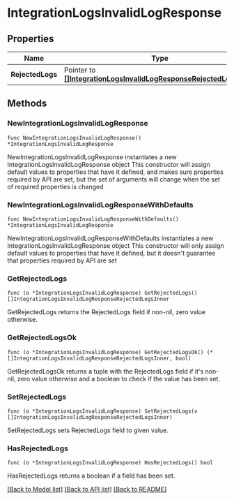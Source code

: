 # IntegrationLogsInvalidLogResponse

## Properties

Name | Type | Description | Notes
------------ | ------------- | ------------- | -------------
**RejectedLogs** | Pointer to [**[]IntegrationLogsInvalidLogResponseRejectedLogsInner**](IntegrationLogsInvalidLogResponseRejectedLogsInner.md) |  | [optional] 

## Methods

### NewIntegrationLogsInvalidLogResponse

`func NewIntegrationLogsInvalidLogResponse() *IntegrationLogsInvalidLogResponse`

NewIntegrationLogsInvalidLogResponse instantiates a new IntegrationLogsInvalidLogResponse object
This constructor will assign default values to properties that have it defined,
and makes sure properties required by API are set, but the set of arguments
will change when the set of required properties is changed

### NewIntegrationLogsInvalidLogResponseWithDefaults

`func NewIntegrationLogsInvalidLogResponseWithDefaults() *IntegrationLogsInvalidLogResponse`

NewIntegrationLogsInvalidLogResponseWithDefaults instantiates a new IntegrationLogsInvalidLogResponse object
This constructor will only assign default values to properties that have it defined,
but it doesn't guarantee that properties required by API are set

### GetRejectedLogs

`func (o *IntegrationLogsInvalidLogResponse) GetRejectedLogs() []IntegrationLogsInvalidLogResponseRejectedLogsInner`

GetRejectedLogs returns the RejectedLogs field if non-nil, zero value otherwise.

### GetRejectedLogsOk

`func (o *IntegrationLogsInvalidLogResponse) GetRejectedLogsOk() (*[]IntegrationLogsInvalidLogResponseRejectedLogsInner, bool)`

GetRejectedLogsOk returns a tuple with the RejectedLogs field if it's non-nil, zero value otherwise
and a boolean to check if the value has been set.

### SetRejectedLogs

`func (o *IntegrationLogsInvalidLogResponse) SetRejectedLogs(v []IntegrationLogsInvalidLogResponseRejectedLogsInner)`

SetRejectedLogs sets RejectedLogs field to given value.

### HasRejectedLogs

`func (o *IntegrationLogsInvalidLogResponse) HasRejectedLogs() bool`

HasRejectedLogs returns a boolean if a field has been set.


[[Back to Model list]](../README.md#documentation-for-models) [[Back to API list]](../README.md#documentation-for-api-endpoints) [[Back to README]](../README.md)


